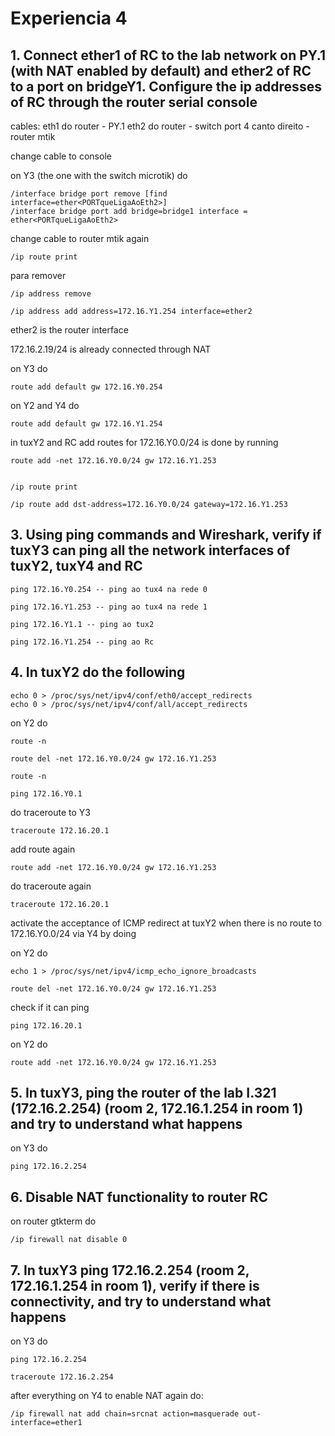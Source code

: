 # Experiencia 4

## 1. Connect ether1 of RC to the lab network on PY.1 (with NAT enabled by default) and ether2 of RC to a port on bridgeY1. Configure the ip addresses of RC through the router serial console

cables:
eth1 do router - PY.1
eth2 do router - switch port 4
canto direito - router mtik

change cable to console

on Y3 (the one with the switch microtik) do

    /interface bridge port remove [find interface=ether<PORTqueLigaAoEth2>]
    /interface bridge port add bridge=bridge1 interface = ether<PORTqueLigaAoEth2>

change cable to router mtik again

    /ip route print

para remover

    /ip address remove

    /ip address add address=172.16.Y1.254 interface=ether2

ether2 is the router interface

172.16.2.19/24 is already connected through NAT

on Y3 do

    route add default gw 172.16.Y0.254

on Y2 and Y4 do

    route add default gw 172.16.Y1.254

in tuxY2 and RC add routes for 172.16.Y0.0/24 is done by running

    route add -net 172.16.Y0.0/24 gw 172.16.Y1.253


    /ip route print

    /ip route add dst-address=172.16.Y0.0/24 gateway=172.16.Y1.253

## 3. Using ping commands and Wireshark, verify if tuxY3 can ping all the network interfaces of tuxY2, tuxY4 and RC

    ping 172.16.Y0.254 -- ping ao tux4 na rede 0

    ping 172.16.Y1.253 -- ping ao tux4 na rede 1

    ping 172.16.Y1.1 -- ping ao tux2

    ping 172.16.Y1.254 -- ping ao Rc

## 4. In tuxY2 do the following

    echo 0 > /proc/sys/net/ipv4/conf/eth0/accept_redirects
    echo 0 > /proc/sys/net/ipv4/conf/all/accept_redirects

on Y2 do

    route -n

    route del -net 172.16.Y0.0/24 gw 172.16.Y1.253

    route -n

    ping 172.16.Y0.1

do traceroute to Y3

    traceroute 172.16.20.1

add route again

    route add -net 172.16.Y0.0/24 gw 172.16.Y1.253

do traceroute again

    traceroute 172.16.20.1

activate the acceptance of ICMP redirect at tuxY2 when there is no route to
172.16.Y0.0/24 via Y4 by doing

on Y2 do

    echo 1 > /proc/sys/net/ipv4/icmp_echo_ignore_broadcasts

    route del -net 172.16.Y0.0/24 gw 172.16.Y1.253

check if it can ping

    ping 172.16.20.1

on Y2 do

    route add -net 172.16.Y0.0/24 gw 172.16.Y1.253

## 5. In tuxY3, ping the router of the lab I.321 (172.16.2.254) (room 2, 172.16.1.254 in room 1) and try to understand what happens

on Y3 do

    ping 172.16.2.254

## 6. Disable NAT functionality to router RC

on router gtkterm do

    /ip firewall nat disable 0

## 7. In tuxY3 ping 172.16.2.254 (room 2, 172.16.1.254 in room 1), verify if there is connectivity, and try to understand what happens

on Y3 do

    ping 172.16.2.254

    traceroute 172.16.2.254

after everything on Y4 to enable NAT again do:

    /ip firewall nat add chain=srcnat action=masquerade out-interface=ether1
